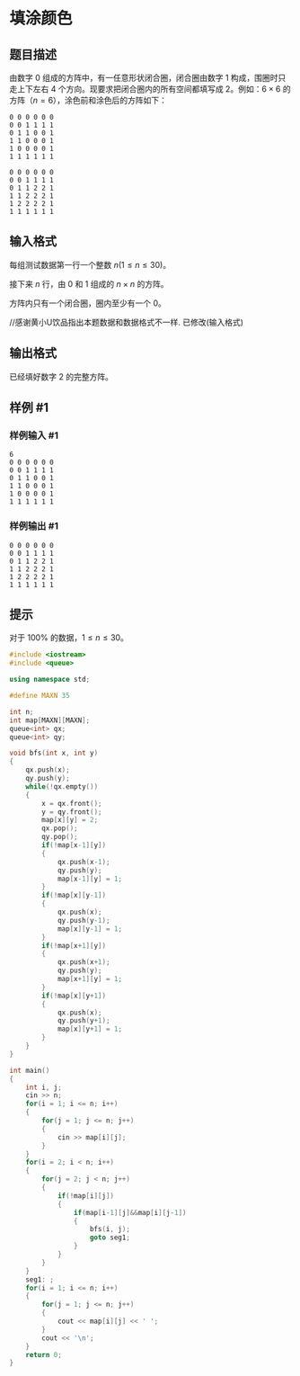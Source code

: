# 填涂颜色

## 题目描述

由数字 $0$ 组成的方阵中，有一任意形状闭合圈，闭合圈由数字 $1$ 构成，围圈时只走上下左右 $4$ 个方向。现要求把闭合圈内的所有空间都填写成 $2$。例如：$6\times 6$ 的方阵（$n=6$），涂色前和涂色后的方阵如下：

```plain
0 0 0 0 0 0
0 0 1 1 1 1
0 1 1 0 0 1
1 1 0 0 0 1
1 0 0 0 0 1
1 1 1 1 1 1
```
```plain
0 0 0 0 0 0
0 0 1 1 1 1
0 1 1 2 2 1
1 1 2 2 2 1
1 2 2 2 2 1
1 1 1 1 1 1
```

## 输入格式

每组测试数据第一行一个整数 $n(1 \le n \le 30)$。

接下来 $n$ 行，由 $0$ 和 $1$ 组成的 $n \times n$ 的方阵。

方阵内只有一个闭合圈，圈内至少有一个 $0$。

//感谢黄小U饮品指出本题数据和数据格式不一样. 已修改(输入格式)

## 输出格式

已经填好数字 $2$ 的完整方阵。

## 样例 #1

### 样例输入 #1

```
6
0 0 0 0 0 0
0 0 1 1 1 1
0 1 1 0 0 1
1 1 0 0 0 1
1 0 0 0 0 1
1 1 1 1 1 1
```

### 样例输出 #1

```
0 0 0 0 0 0
0 0 1 1 1 1
0 1 1 2 2 1
1 1 2 2 2 1
1 2 2 2 2 1
1 1 1 1 1 1
```

## 提示

对于 $100\%$ 的数据，$1 \le n \le 30$。


```C++
#include <iostream>
#include <queue>

using namespace std;

#define MAXN 35

int n;
int map[MAXN][MAXN];
queue<int> qx;
queue<int> qy;

void bfs(int x, int y)
{
    qx.push(x);
    qy.push(y);
    while(!qx.empty())
    {
        x = qx.front();
        y = qy.front();
        map[x][y] = 2;
        qx.pop();
        qy.pop();
        if(!map[x-1][y])
        {
            qx.push(x-1);
            qy.push(y);
            map[x-1][y] = 1;
        }
        if(!map[x][y-1])
        {
            qx.push(x);
            qy.push(y-1);
            map[x][y-1] = 1;
        }
        if(!map[x+1][y])
        {
            qx.push(x+1);
            qy.push(y);
            map[x+1][y] = 1;
        }
        if(!map[x][y+1])
        {
            qx.push(x);
            qy.push(y+1);
            map[x][y+1] = 1;
        }
    }
}

int main()
{
    int i, j;
    cin >> n;
    for(i = 1; i <= n; i++)
    {
        for(j = 1; j <= n; j++)
        {
            cin >> map[i][j];
        }
    }
    for(i = 2; i < n; i++)
    {
        for(j = 2; j < n; j++)
        {
            if(!map[i][j])
            {
                if(map[i-1][j]&&map[i][j-1])
                {
                    bfs(i, j);
                    goto seg1;
                }
            }
        }
    }
    seg1: ;
    for(i = 1; i <= n; i++)
    {
        for(j = 1; j <= n; j++)
        {
            cout << map[i][j] << ' ';
        }
        cout << '\n';
    }
    return 0;
}
```
